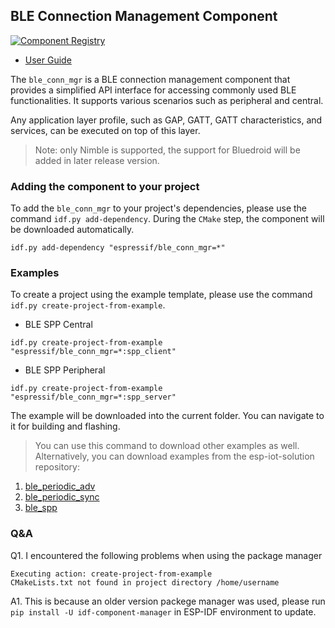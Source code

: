 ## BLE Connection Management Component

[![Component Registry](https://components.espressif.com/components/espressif/ble_conn_mgr/badge.svg)](https://components.espressif.com/components/espressif/ble_conn_mgr)

- [User Guide](https://docs.espressif.com/projects/esp-iot-solution/en/latest/bluetooth/ble_conn_mgr.html)

The ``ble_conn_mgr`` is a BLE connection management component that provides a simplified API interface for accessing commonly used BLE functionalities. It supports various scenarios such as peripheral and central.

Any application layer profile, such as GAP, GATT, GATT characteristics, and services, can be executed on top of this layer.

> Note: only Nimble is supported, the support for Bluedroid will be added in later release version.

### Adding the component to your project

To add the `ble_conn_mgr` to your project's dependencies, please use the command `idf.py add-dependency`. During the `CMake` step, the component will be downloaded automatically.

```
idf.py add-dependency "espressif/ble_conn_mgr=*"
```

### Examples

To create a project using the example template, please use the command `idf.py create-project-from-example`.

* BLE SPP Central
```
idf.py create-project-from-example "espressif/ble_conn_mgr=*:spp_client"
```

* BLE SPP Peripheral
```
idf.py create-project-from-example "espressif/ble_conn_mgr=*:spp_server"
```

The example will be downloaded into the current folder. You can navigate to it for building and flashing.

> You can use this command to download other examples as well. Alternatively, you can download examples from the esp-iot-solution repository:
1. [ble_periodic_adv](https://github.com/espressif/esp-iot-solution/tree/master/examples/bluetooth/ble_conn_mgr/ble_periodic_adv)
2. [ble_periodic_sync](https://github.com/espressif/esp-iot-solution/tree/master/examples/bluetooth/ble_conn_mgr/ble_periodic_sync)
3. [ble_spp](https://github.com/espressif/esp-iot-solution/tree/master/examples/bluetooth/ble_conn_mgr/ble_spp)

### Q&A

Q1. I encountered the following problems when using the package manager

```
Executing action: create-project-from-example
CMakeLists.txt not found in project directory /home/username
```

A1. This is because an older version packege manager was used, please run `pip install -U idf-component-manager` in ESP-IDF environment to update.
